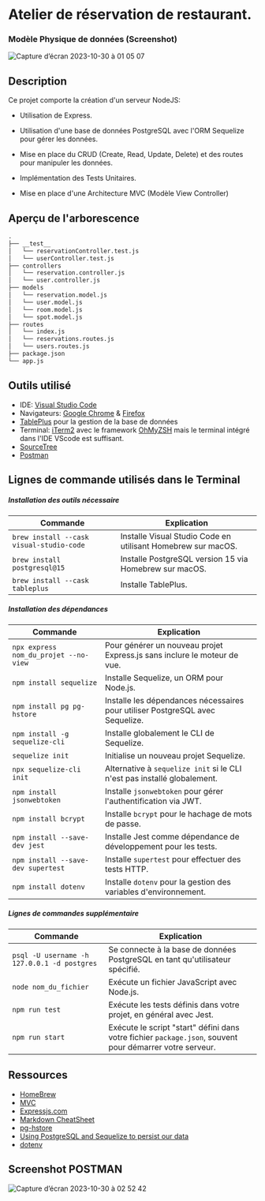 # Atelier de réservation de restaurant.

### Modèle Physique de données (Screenshot)

![Capture d’écran 2023-10-30 à 01 05 07](https://github.com/jduong8/DEMO_BookingApp-Copie/assets/67645352/cce0a88f-7321-456a-af27-143073d0ebf6)

## Description
Ce projet comporte la création d'un serveur NodeJS:

- Utilisation de Express.

- Utilisation d'une base de données PostgreSQL avec l'ORM Sequelize pour gérer les données.

- Mise en place du CRUD (Create, Read, Update, Delete) et des routes pour manipuler les données.

- Implémentation des Tests Unitaires.

- Mise en place d'une Architecture MVC (Modèle View Controller)

## Aperçu de l'arborescence
```markdown
.
├── __test__
│   └── reservationController.test.js
│   └── userController.test.js
├── controllers
│   └── reservation.controller.js
│   └── user.controller.js
├── models
│   └── reservation.model.js
│   └── user.model.js
│   └── room.model.js
│   └── spot.model.js
├── routes
│   └── index.js
│   └── reservations.routes.js
│   └── users.routes.js
├── package.json
└── app.js
```

## Outils utilisé
- IDE: [Visual Studio Code](https://code.visualstudio.com/)
- Navigateurs:  [Google Chrome](https://www.google.com/chrome/) & [Firefox](https://www.mozilla.org/en-US/firefox/new/)
- [TablePlus](https://tableplus.com/) pour la gestion de la base de données
- Terminal: [iTerm2](https://iterm2.com/) avec le framework [OhMyZSH](https://ohmyz.sh/) mais le terminal intégré dans l'IDE VScode est suffisant.
- [SourceTree](https://www.sourcetreeapp.com/)
- [Postman](https://www.postman.com/)

## Lignes de commande utilisés dans le Terminal

##### Installation des outils nécessaire
| Commande                                 | Explication                                                                                         |
| -----------------------------------------| --------------------------------------------------------------------------------------------------- |
| `brew install --cask visual-studio-code` | Installe Visual Studio Code en utilisant Homebrew sur macOS.                                        |
| `brew install postgresql@15`             | Installe PostgreSQL version 15 via Homebrew sur macOS.                                              |
| `brew install --cask tableplus`          | Installe TablePlus.                                                                                 |


##### Installation des dépendances
| Commande                               | Explication                                                                                         |
| -------------------------------------- | --------------------------------------------------------------------------------------------------- |
| `npx express nom_du_projet --no-view`  | Pour générer un nouveau projet Express.js sans inclure le moteur de vue.                            |
| `npm install sequelize`                | Installe Sequelize, un ORM pour Node.js.                                                            |
| `npm install pg pg-hstore`             | Installe les dépendances nécessaires pour utiliser PostgreSQL avec Sequelize.                       |
| `npm install -g sequelize-cli`         | Installe globalement le CLI de Sequelize.                                                           |
| `sequelize init`                       | Initialise un nouveau projet Sequelize.                                                             |
| `npx sequelize-cli init`               | Alternative à `sequelize init` si le CLI n'est pas installé globalement.                            |
| `npm install jsonwebtoken`             | Installe `jsonwebtoken` pour gérer l'authentification via JWT.                                      |
| `npm install bcrypt`                   | Installe `bcrypt` pour le hachage de mots de passe.                                                 |
| `npm install --save-dev jest`          | Installe Jest comme dépendance de développement pour les tests.                                     |
| `npm install --save-dev supertest`     | Installe `supertest` pour effectuer des tests HTTP.                                                 |
| `npm install dotenv`                   | Installe `dotenv` pour la gestion des variables d'environnement.                                    |


##### Lignes de commandes supplémentaire
| Commande                                    | Explication                                                                                             |
| ------------------------------------------- | ------------------------------------------------------------------------------------------------------- |
| `psql -U username -h 127.0.0.1 -d postgres` | Se connecte à la base de données PostgreSQL en tant qu'utilisateur spécifié.                            |
| `node nom_du_fichier`                       | Exécute un fichier JavaScript avec Node.js.                                                             |
| `npm run test`                              | Exécute les tests définis dans votre projet, en général avec Jest.                                      |
| `npm run start`                             | Exécute le script "start" défini dans votre fichier `package.json`, souvent pour démarrer votre serveur.|


## Ressources
- [HomeBrew](https://brew.sh/)
- [MVC](https://blog.javascripttoday.com/blog/model-view-controller-architecture/)
- [Expressjs.com](https://expressjs.com/)
- [Markdown CheatSheet](https://github.com/adam-p/markdown-here/wiki/Markdown-Cheatsheet#links)
- [pg-hstore](https://www.postgresql.org/docs/9.3/hstore.html)
- [Using PostgreSQL and Sequelize to persist our data](https://medium.com/@haybams/using-postgresql-and-sequelize-to-persist-our-data-c86854a3c6ac)
- [dotenv](https://www.npmjs.com/package/dotenv)

## Screenshot POSTMAN

![Capture d’écran 2023-10-30 à 02 52 42](https://github.com/jduong8/DEMO_BookingApp-Copie/assets/67645352/763f45d1-ce2a-431f-a7e9-b1d663940ce6)
